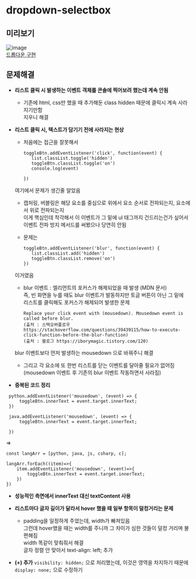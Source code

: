 # dropdown-selectbox

## 미리보기
![image](https://github.com/iRRPL-AR/dropdown-selectbox/blob/gh-pages/preview.gif)   
[드롭다운 구현](https://irrpl-ar.github.io/dropdown-selectbox/)

## 문제해결
* **리스트 클릭 시 발생하는 이벤트 객체를 콘솔에 찍어보려 했는데 계속 안됨**
    * 기존에 html, css만 했을 때 추가해둔 class hidden 때문에 클릭시 계속 사라지기만함   
    지우니 해결

* **리스트 클릭 시, 텍스트가 담기기 전에 사라지는 현상**
    * 처음에는 접근을 잘못해서   
    
      ```     
      toggleBtn.addEventListener('click', function(event) {
         list.classList.toggle('hidden')
         toggleBtn.classList.toggle('on')
         console.log(event)
    
      })
      ```

    여기에서 문제가 생긴줄 알았음   
    
    * 캡처링, 버블링은 해당 요소를 중심으로 위에서 요소 순서로 전파되는지, 요소에서 위로 전파되는지   
    이게 핵심인데 착각해서 이 이벤트가 그 밑에 ul 태그까지 건드리는건가 싶어서   
    이벤트 전파 방지 메서드를 써봤으나 당연히 안됨

    * 문제는
      ```
      toggleBtn.addEventListener('blur', function(event) {
         list.classList.add('hidden')
         toggleBtn.classList.remove('on')
      })
      ```

    이거였음

    * blur 이벤트 : 엘리먼트의 포커스가 해제되었을 때 발생 (MDN 문서)   
    즉, 빈 화면을 누를 때도 blur 이벤트가 발동하지만 토글 버튼이 아닌 그 밑에   
    리스트를 클릭해도 포커스가 해제되어 발생한 문제

      ```
      Replace your click event with (mousedown). Mousedown event is called before blur.
      (출처 : 스택오버플로우 https://stackoverflow.com/questions/39439115/how-to-execute-click-function-before-the-blur-function)
      (출처 : 블로그 https://iborymagic.tistory.com/120)
      ```

    blur 이벤트보다 먼저 발생하는 mousedown 으로 바꿔주니 해결

    * 그리고 각 요소에 또 한번 리스트를 닫는 이벤트를 달아줄 필요가 없어짐   
    (mousedown 이벤트 후 기존의 blur 이벤트 작동하면서 사라짐)


* **중복된 코드 정리**
```
 python.addEventListener('mousedown', (event) => {
     toggleBtn.innerText = event.target.innerText;
 })

 java.addEventListener('mousedown', (event) => {
     toggleBtn.innerText = event.target.innerText;
    
 })
```

=>   

```
const langArr = [python, java, js, csharp, c];

langArr.forEach((item)=>{
    item.addEventListener('mousedown', (event)=>{
        toggleBtn.innerText = event.target.innerText;
    })
})
```

* **성능적인 측면에서 innerText 대신 textContent 사용**

* **리스트마다 글자 길이가 달라서 hover 했을 때 일부 항목이 덜컹거리는 문제**
    * padding을 일정하게 주었는데, width가 빠져있음   
    그런데 hover했을 때는 width를 주니까 그 차이가 심한 것들이 덜컹 거리며 불편해짐   
    width 똑같이 맞춰줘서 해결   
    글자 정렬 안 맞아서 text-align: left; 추가

* **(+) 추가**
    `visibility: hidden;` 으로 처리했는데, 이것은 영역을 차지하기 때문에 `display: none;` 으로 수정하기
